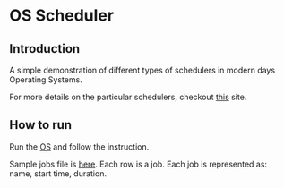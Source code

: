 # OS Scheduler

## Introduction

A simple demonstration of different types of schedulers in modern days Operating Systems.

For more details on the particular schedulers, checkout [this](https://www.tutorialspoint.com/operating_system/os_process_scheduling.htm) site.

## How to run

Run the [OS](./src/driver/OS.java) and follow the instruction. 

Sample jobs file is [here](./jobs.txt). Each row is a job. Each job is represented as: name, start time, duration.